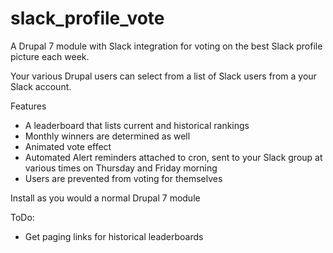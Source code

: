 # slack_profile_vote
A Drupal 7 module with Slack integration for voting on the best Slack profile picture each week.

Your various Drupal users can select from a list of Slack users from a your Slack account.

Features
- A leaderboard that lists current and historical rankings
- Monthly winners are determined as well
- Animated vote effect
- Automated Alert reminders attached to cron, sent to your Slack group at various times on Thursday and Friday morning
- Users are prevented from voting for themselves

Install as you would a normal Drupal 7 module
 
ToDo:
- Get paging links for historical leaderboards
  
